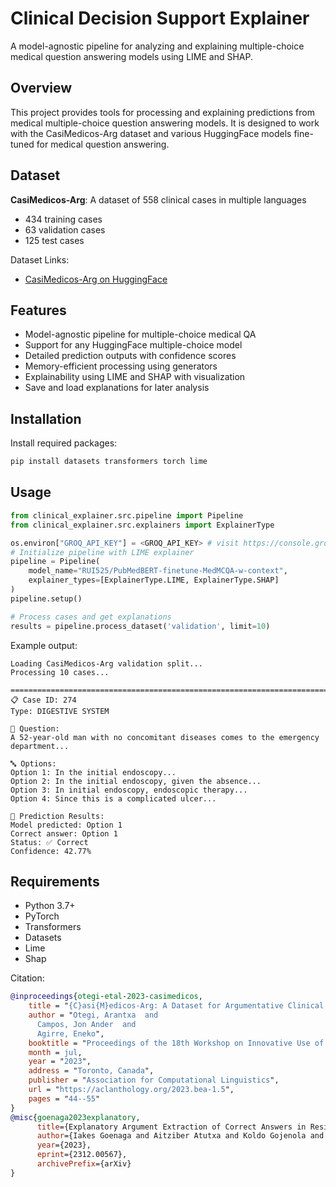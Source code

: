# Clinical Decision Support Explainer

A model-agnostic pipeline for analyzing and explaining multiple-choice medical question answering models using LIME and SHAP.

## Overview
This project provides tools for processing and explaining predictions from medical multiple-choice question answering models. It is designed to work with the CasiMedicos-Arg dataset and various HuggingFace models fine-tuned for medical question answering.

## Dataset
**CasiMedicos-Arg**: A dataset of 558 clinical cases in multiple languages
  - 434 training cases
  - 63 validation cases
  - 125 test cases

Dataset Links:
- [CasiMedicos-Arg on HuggingFace](https://huggingface.co/datasets/HiTZ/casimedicos-exp)

## Features
- Model-agnostic pipeline for multiple-choice medical QA
- Support for any HuggingFace multiple-choice model
- Detailed prediction outputs with confidence scores
- Memory-efficient processing using generators
- Explainability using LIME and SHAP with visualization
- Save and load explanations for later analysis


## Installation

Install required packages:
```python
pip install datasets transformers torch lime
```

## Usage
```python
from clinical_explainer.src.pipeline import Pipeline
from clinical_explainer.src.explainers import ExplainerType

os.environ["GROQ_API_KEY"] = <GROQ_API_KEY> # visit https://console.groq.com/ for more information
# Initialize pipeline with LIME explainer
pipeline = Pipeline(
    model_name="RUI525/PubMedBERT-finetune-MedMCQA-w-context",
    explainer_types=[ExplainerType.LIME, ExplainerType.SHAP]
)
pipeline.setup()

# Process cases and get explanations
results = pipeline.process_dataset('validation', limit=10)

```

Example output:
```
Loading CasiMedicos-Arg validation split...
Processing 10 cases...

================================================================================
📋 Case ID: 274
Type: DIGESTIVE SYSTEM

📝 Question:
A 52-year-old man with no concomitant diseases comes to the emergency department...

🔤 Options:
Option 1: In the initial endoscopy...
Option 2: In the initial endoscopy, given the absence...
Option 3: In initial endoscopy, endoscopic therapy...
Option 4: Since this is a complicated ulcer...

🎯 Prediction Results:
Model predicted: Option 1
Correct answer: Option 1
Status: ✅ Correct
Confidence: 42.77%
```

## Requirements
- Python 3.7+
- PyTorch
- Transformers
- Datasets
- Lime
- Shap

Citation:
```bibtex
@inproceedings{otegi-etal-2023-casimedicos,
    title = "{C}asi{M}edicos-Arg: A Dataset for Argumentative Clinical Case Resolution and Explanation in Medical Education",
    author = "Otegi, Arantxa  and
      Campos, Jon Ander  and
      Agirre, Eneko",
    booktitle = "Proceedings of the 18th Workshop on Innovative Use of NLP for Building Educational Applications (BEA 2023)",
    month = jul,
    year = "2023",
    address = "Toronto, Canada",
    publisher = "Association for Computational Linguistics",
    url = "https://aclanthology.org/2023.bea-1.5",
    pages = "44--55"
}
@misc{goenaga2023explanatory,
      title={Explanatory Argument Extraction of Correct Answers in Resident Medical Exams}, 
      author={Iakes Goenaga and Aitziber Atutxa and Koldo Gojenola and Maite Oronoz and Rodrigo Agerri},
      year={2023},
      eprint={2312.00567},
      archivePrefix={arXiv}
}
